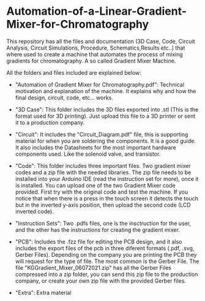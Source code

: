 # Automation-of-a-Linear-Gradient-Mixer-for-Chromatography

This repository has all the files and documentation (3D Case, Code, Circuit Analysis, Circuit Simulations, Procedure, Schematics,Results etc..) that where used to create a machine that automates the process of mixing gradients for chromatography. A so called Gradient Mixer Machine.

All the folders and files included are explained below:

- "Automation of Gradient Mixer for Chromatography.pdf": Technical motivation and explanation of the machine. It explains why and how the final design, circuit, code, etc... works.

- "3D Case": This folder includes the 3D files exported into .stl (This is the format used for 3D printing). Just upload this file to a 3D printer or sent it to a production company.

- "Circuit": It includes the "Circuit_Diagram.pdf" file, this is supporting material for when you are soldering the components. It is a good guide. It also includes the Datasheets for the most important hardware components used. Like the solenoid valve, and transistor.

- "Code": This folder includes three important files. Two gradient mixer codes and a zip file with the needed libraries. The zip file needs to be installed into your Arduino IDE (read the instruction set for more), once it is installed. You can upload one of the two Gradient Mixer code provided. First try with the original code and test the machine. If you notice that when there is a press in the touch screen it detects the touch but in the inverted y-axis position, then upload the second code (LCD inverted code).

- "Instruction Sets": Two .pdfs files, one is the insctruction for the user, and the other has the instructions for creating the gradient mixer.

- "PCB": Includes the .fzz file for editing the PCB design, and it also includes the export files of the pcb in three diferent formats (.pdf, .svg, Gerber Files). Depending on the company you are printing the PCB they will request for the type of file. The most common is the Gerber File. The file "KGGradient_Mixer_06072021.zip" has all the Gerber Files compressed into a zip folder, you can send this zip file to the production company, or create your own zip file with the provided Gerber files.
 
- "Extra": Extra material
